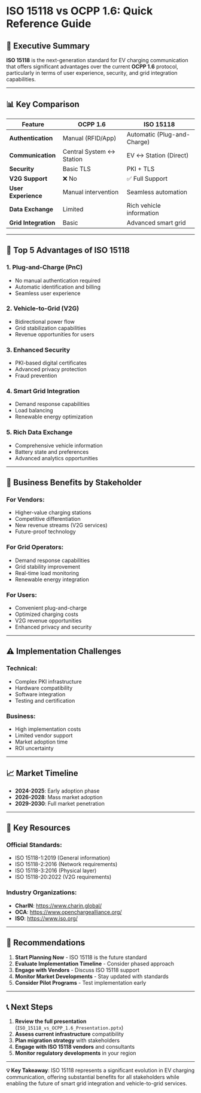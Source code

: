 # ISO 15118 vs OCPP 1.6: Quick Reference Guide

## 🎯 **Executive Summary**

**ISO 15118** is the next-generation standard for EV charging communication that offers significant advantages over the current **OCPP 1.6** protocol, particularly in terms of user experience, security, and grid integration capabilities.

---

## 📊 **Key Comparison**

| Feature | OCPP 1.6 | ISO 15118 |
|---------|----------|-----------|
| **Authentication** | Manual (RFID/App) | Automatic (Plug-and-Charge) |
| **Communication** | Central System ↔ Station | EV ↔ Station (Direct) |
| **Security** | Basic TLS | PKI + TLS |
| **V2G Support** | ❌ No | ✅ Full Support |
| **User Experience** | Manual intervention | Seamless automation |
| **Data Exchange** | Limited | Rich vehicle information |
| **Grid Integration** | Basic | Advanced smart grid |

---

## 🚀 **Top 5 Advantages of ISO 15118**

### 1. **Plug-and-Charge (PnC)**
- No manual authentication required
- Automatic identification and billing
- Seamless user experience

### 2. **Vehicle-to-Grid (V2G)**
- Bidirectional power flow
- Grid stabilization capabilities
- Revenue opportunities for users

### 3. **Enhanced Security**
- PKI-based digital certificates
- Advanced privacy protection
- Fraud prevention

### 4. **Smart Grid Integration**
- Demand response capabilities
- Load balancing
- Renewable energy optimization

### 5. **Rich Data Exchange**
- Comprehensive vehicle information
- Battery state and preferences
- Advanced analytics opportunities

---

## 💼 **Business Benefits by Stakeholder**

### **For Vendors:**
- Higher-value charging stations
- Competitive differentiation
- New revenue streams (V2G services)
- Future-proof technology

### **For Grid Operators:**
- Demand response capabilities
- Grid stability improvement
- Real-time load monitoring
- Renewable energy integration

### **For Users:**
- Convenient plug-and-charge
- Optimized charging costs
- V2G revenue opportunities
- Enhanced privacy and security

---

## ⚠️ **Implementation Challenges**

### **Technical:**
- Complex PKI infrastructure
- Hardware compatibility
- Software integration
- Testing and certification

### **Business:**
- High implementation costs
- Limited vendor support
- Market adoption time
- ROI uncertainty

---

## 📈 **Market Timeline**

- **2024-2025**: Early adoption phase
- **2026-2028**: Mass market adoption  
- **2029-2030**: Full market penetration

---

## 🔗 **Key Resources**

### **Official Standards:**
- ISO 15118-1:2019 (General information)
- ISO 15118-2:2016 (Network requirements)
- ISO 15118-3:2016 (Physical layer)
- ISO 15118-20:2022 (V2G requirements)

### **Industry Organizations:**
- **CharIN**: https://www.charin.global/
- **OCA**: https://www.openchargealliance.org/
- **ISO**: https://www.iso.org/

---

## 🎯 **Recommendations**

1. **Start Planning Now** - ISO 15118 is the future standard
2. **Evaluate Implementation Timeline** - Consider phased approach
3. **Engage with Vendors** - Discuss ISO 15118 support
4. **Monitor Market Developments** - Stay updated with standards
5. **Consider Pilot Programs** - Test implementation early

---

## 📞 **Next Steps**

1. **Review the full presentation** (`ISO_15118_vs_OCPP_1.6_Presentation.pptx`)
2. **Assess current infrastructure** compatibility
3. **Plan migration strategy** with stakeholders
4. **Engage with ISO 15118 vendors** and consultants
5. **Monitor regulatory developments** in your region

---

**💡 Key Takeaway**: ISO 15118 represents a significant evolution in EV charging communication, offering substantial benefits for all stakeholders while enabling the future of smart grid integration and vehicle-to-grid services. 